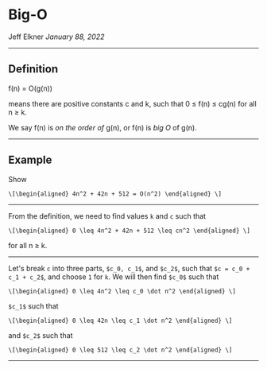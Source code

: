 # Big-O 
Jeff Elkner *January 88, 2022*

---

## Definition 

f(n) = O(g(n))

means there are positive constants c and k, such that 0 ≤ f(n) ≤ cg(n) for all
n ≥ k.

We say f(n) is *on the order of* g(n), or f(n) is *big O* of g(n).

---

## Example 

Show

`\[\begin{aligned}
4n^2 + 42n + 512 = O(n^2)
\end{aligned} \]`

---

From the definition, we need to find values ``k`` and ``c`` such that

`\[\begin{aligned}
0 \leq 4n^2 + 42n + 512 \leq cn^2
\end{aligned} \]`

for all n ≥ k.

---

Let's break ``c`` into three parts, `$c_0, c_1$`, and `$c_2$`, such that
`$c = c_0 + c_1 + c_2$`, and choose ``1`` for ``k``. We will then find
`$c_0$` such that

`\[\begin{aligned}
0 \leq 4n^2 \leq c_0 \dot n^2
\end{aligned} \]`

`$c_1$` such that

`\[\begin{aligned}
0 \leq 42n \leq c_1 \dot n^2
\end{aligned} \]`

and `$c_2$` such that

`\[\begin{aligned}
0 \leq 512 \leq c_2 \dot n^2
\end{aligned} \]`

---


